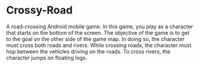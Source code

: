 # Crossy-Road
A road-crossing Android mobile game. In this game, you play as a character that starts on the bottom of the screen. The objective of the game is to get to the goal on the other side of the game map. In doing so, the character must cross both roads and rivers. While crossing roads, the character must hop between the vehicles driving on the roads. To cross rivers, the character jumps on floating logs.
